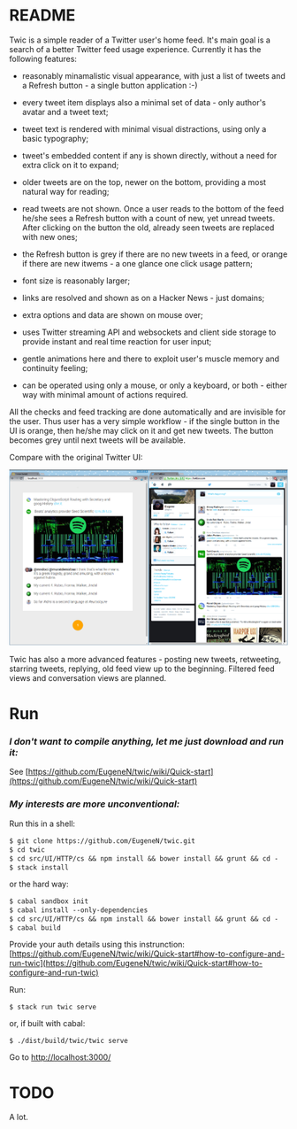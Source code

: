 # README #

Twic is a simple reader of a Twitter user's home feed. It's main goal is a search of a better Twitter feed usage experience. Currently it has the following features:

- reasonably minamalistic visual appearance, with just a list of tweets and a Refresh button - a single button application :-)

- every tweet item displays also a minimal set of data - only author's avatar and a tweet text;

- tweet text is rendered with minimal visual distractions, using only a basic typography;

- tweet's embedded content if any is shown directly, without a need for extra click on it to expand;

- older tweets are on the top, newer on the bottom, providing a most natural way for reading;

- read tweets are not shown. Once a user reads to the bottom of the feed he/she sees a Refresh button with a count of new, yet unread tweets. After clicking on the button the old, already seen tweets are replaced with new ones;

- the Refresh button is grey if there are no new tweets in a feed, or orange if there are new itwems - a one glance one click usage pattern;

- font size is reasonably larger;

- links are resolved and shown as on a Hacker News - just domains;

- extra options and data are shown on mouse over;

- uses Twitter streaming API and websockets and client side storage to provide instant and real time reaction for user input;

- gentle animations here and there to exploit user's muscle memory and continuity feeling;

- can be operated using only a mouse, or only a keyboard, or both - either way with minimal amount of actions required.

All the checks and feed tracking are done automatically and are invisible for the user. Thus user has a very simple workflow - if the single button in the UI is orange, then he/she may click on it and get new tweets. The button becomes grey until next tweets will be available.

Compare with the original Twitter UI:

<img src="screenshot.png" style="width: 600px;"/>

Twic has also a more advanced features - posting new tweets, retweeting, starring tweets, replying, old feed view up to the beginning. Filtered feed views and conversation views are planned.

# Run

### *I don't want to compile anything, let me just download and run it:*

See [https://github.com/EugeneN/twic/wiki/Quick-start](https://github.com/EugeneN/twic/wiki/Quick-start)


### *My interests are more unconventional:*


Run this in a shell:

```
$ git clone https://github.com/EugeneN/twic.git
$ cd twic
$ cd src/UI/HTTP/cs && npm install && bower install && grunt && cd -
$ stack install
```

or the hard way:

```
$ cabal sandbox init
$ cabal install --only-dependencies
$ cd src/UI/HTTP/cs && npm install && bower install && grunt && cd -
$ cabal build
```

Provide your auth details using this instrunction: [https://github.com/EugeneN/twic/wiki/Quick-start#how-to-configure-and-run-twic](https://github.com/EugeneN/twic/wiki/Quick-start#how-to-configure-and-run-twic)

Run:

```
$ stack run twic serve
```

or, if built with cabal:

```
$ ./dist/build/twic/twic serve
```

Go to [http://localhost:3000/](http://localhost:3000/)

# TODO

A lot.
